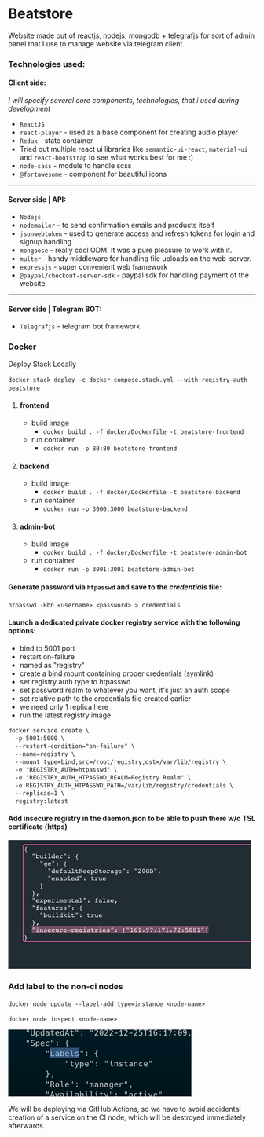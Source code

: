 # Beatstore

Website made out of reactjs, nodejs, mongodb + telegrafjs for sort of admin panel that I use to manage website via telegram client.

### Technologies used:

#### Client side:

<i>I will specify several core components, technologies, that i used during development</i>

* `ReactJS`
* `react-player` - used as a base component for creating audio player
* `Redux` - state container
* Tried out multiple react ui libraries like `semantic-ui-react`, `material-ui` and `react-bootstrap` to see what works best for me :)
* `node-sass` - module to handle scss
* `@fortawesome` - component for beautiful icons

---

#### Server side | API:

* `Nodejs`
* `nodemailer` - to send confirmation emails and products itself
* `jsonwebtoken` - used to generate access and refresh tokens for login and signup handling
* `mongoose` - really cool ODM. It was a pure pleasure to work with it.
* `multer` - handy middleware for handling file uploads on the web-server.
* `expressjs` - super convenient web framework
* `@paypal/checkout-server-sdk` - paypal sdk for handling payment of the website

---

#### Server side | Telegram BOT:

* `Telegrafjs` - telegram bot framework

### Docker

Deploy Stack Locally

`docker stack deploy -c docker-compose.stack.yml --with-registry-auth beatstore`

1. #### frontend
    - build image
        - `docker build . -f docker/Dockerfile -t beatstore-frontend`
    - run container
        - `docker run -p 80:80 beatstore-frontend`

2. #### backend
    - build image
        - `docker build . -f docker/Dockerfile -t beatstore-backend`
    - run container
        - `docker run -p 3000:3000 beatstore-backend`

3. #### admin-bot
    - build image
        - `docker build . -f docker/Dockerfile -t beatstore-admin-bot`
    - run container
        - `docker run -p 3001:3001 beatstore-admin-bot`

#### Generate password via `htpasswd` and save to the _credentials_ file:

``htpasswd -Bbn <username> <password> > credentials``

#### Launch a dedicated private docker registry service with the following options:

- bind to 5001 port
- restart on-failure
- named as "registry"
- create a bind mount containing proper credentials (symlink)
- set registry auth type to htpasswd
- set password realm to whatever you want, it's just an auth scope
- set relative path to the credentials file created earlier
- we need only 1 replica here
- run the latest registry image

```shell
docker service create \
  -p 5001:5000 \
  --restart-condition="on-failure" \
  --name=registry \
  --mount type=bind,src=/root/registry,dst=/var/lib/registry \
  -e "REGISTRY_AUTH=htpasswd" \
  -e "REGISTRY_AUTH_HTPASSWD_REALM=Registry Realm" \
  -e REGISTRY_AUTH_HTPASSWD_PATH=/var/lib/registry/credentials \
  --replicas=1 \
  registry:latest

```

#### Add insecure registry in the daemon.json to be able to push there w/o TSL certificate (https)
![img.png](misc/img.png)

### Add label to the non-ci nodes
``docker node update --label-add type=instance <node-name>``

``docker node inspect <node-name>``

![img.png](misc/img2.png)

We will be deploying via GitHub Actions, so we have to avoid accidental creation of a service on the CI node, which will be destroyed immediately afterwards. 
